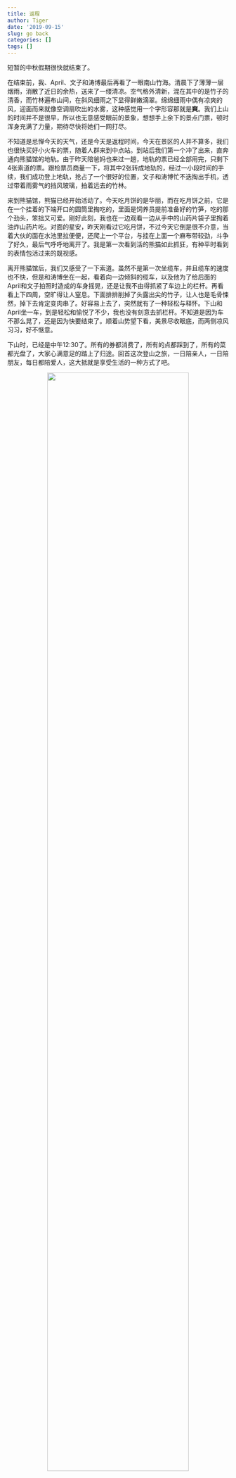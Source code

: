 ```yaml
---
title: 返程
author: Tiger
date: '2019-09-15'
slug: go back
categories: []
tags: []
---
```


短暂的中秋假期很快就结束了。

在结束前，我、April、文子和涛博最后再看了一眼南山竹海。清晨下了薄薄一层烟雨，消散了近日的余热，送来了一缕清凉。空气格外清新，混在其中的是竹子的清香，而竹林遍布山间，在斜风细雨之下显得鲜嫩滴翠。绵绵细雨中偶有凉爽的风，迎面而来就像空调扇吹出的水雾，这种感觉用一个字形容那就是**爽**。我们上山的时间并不是很早，所以也无意感受眼前的景象，想想手上余下的景点门票，顿时浑身充满了力量，期待尽快将她们一网打尽。

不知道是忌惮今天的天气，还是今天是返程时间，今天在景区的人并不算多，我们也很快买好小火车的票，随着人群来到中点站。到站后我们第一个冲了出来，直奔通向熊猫馆的地轨。由于昨天陪爸妈也来过一趟，地轨的票已经全部用完，只剩下4张索道的票。跟检票员商量一下，将其中2张转成地轨的，经过一小段时间的手续，我们成功登上地轨，抢占了一个很好的位置，文子和涛博忙不迭掏出手机，透过带着雨雾气的挡风玻璃，拍着远去的竹林。

来到熊猫馆，熊猫已经开始活动了。今天吃月饼的是华丽，而在吃月饼之前，它是在一个挂着的下端开口的圆筒里掏吃的，里面是饲养员提前准备好的竹笋，吃的那个劲头，笨拙又可爱。刚好此刻，我也在一边观看一边从手中的山药片袋子里掏着油炸山药片吃。对面的星安，昨天刚看过它吃月饼，不过今天它倒是很不介意，当着大伙的面在水池里拉便便，还爬上一个平台，与挂在上面一个麻布带较劲，斗争了好久，最后气呼呼地离开了。我是第一次看到活的熊猫如此抓狂，有种平时看到的表情包活过来的既视感。

离开熊猫馆后，我们又感受了一下索道。虽然不是第一次坐缆车，并且缆车的速度也不快，但是和涛博坐在一起，看着向一边倾斜的缆车，以及他为了给后面的April和文子拍照时造成的车身摇晃，还是让我不由得抓紧了车边上的栏杆。再看看上下四周，空旷得让人窒息。下面排排削掉了头露出尖的竹子，让人也是毛骨悚然，掉下去肯定变肉串了。好容易上去了，突然就有了一种轻松与释怀。下山和April坐一车，到是轻松和愉悦了不少，我也没有刻意去抓栏杆。不知道是因为车不那么晃了，还是因为快要结束了。顺着山势望下看，美景尽收眼底，而两侧凉风习习，好不惬意。

下山时，已经是中午12:30了。所有的券都消费了，所有的点都踩到了，所有的菜都光盘了，大家心满意足的踏上了归途。回首这次登山之旅，一日陪亲人，一日陪朋友，每日都陪爱人，这大抵就是享受生活的一种方式了吧。

<div align="center"><img src="/figure/2019-09-15/fig1.jpg" width="80%" \></div>
